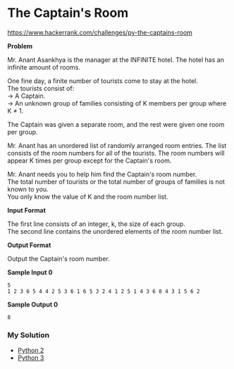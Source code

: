 # The Captain's Room

https://www.hackerrank.com/challenges/py-the-captains-room

**Problem**

Mr. Anant Asankhya is the manager at the INFINITE hotel. The hotel has an infinite amount of rooms.  

One fine day, a finite number of tourists come to stay at the hotel.   
The tourists consist of:  
→ A Captain.  
→ An unknown group of families consisting of K members per group where K ≠ 1.  

The Captain was given a separate room, and the rest were given one room per group.  

Mr. Anant has an unordered list of randomly arranged room entries. The list consists of the room numbers for all of the tourists. The room numbers will appear K times per group except for the Captain's room.  

Mr. Anant needs you to help him find the Captain's room number.   
The total number of tourists or the total number of groups of families is not known to you.   
You only know the value of K and the room number list.   

**Input Format**

The first line consists of an integer, k, the size of each group.  
The second line contains the unordered elements of the room number list.  

**Output Format**

Output the Captain's room number.

**Sample Input 0**

```
5
1 2 3 6 5 4 4 2 5 3 6 1 6 5 3 2 4 1 2 5 1 4 3 6 8 4 3 1 5 6 2 
```

**Sample Output 0**

```
8
```

### My Solution

- [Python 2](python2.py)
- [Python 3](python3.py)
